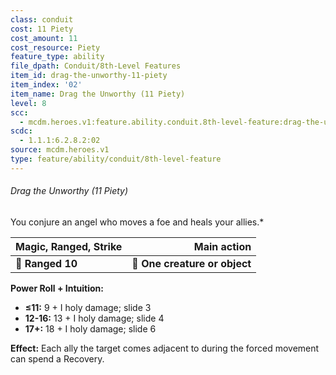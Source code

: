 ```yaml
---
class: conduit
cost: 11 Piety
cost_amount: 11
cost_resource: Piety
feature_type: ability
file_dpath: Conduit/8th-Level Features
item_id: drag-the-unworthy-11-piety
item_index: '02'
item_name: Drag the Unworthy (11 Piety)
level: 8
scc:
  - mcdm.heroes.v1:feature.ability.conduit.8th-level-feature:drag-the-unworthy-11-piety
scdc:
  - 1.1.1:6.2.8.2:02
source: mcdm.heroes.v1
type: feature/ability/conduit/8th-level-feature
---
```


###### Drag the Unworthy (11 Piety)

You conjure an angel who moves a foe and heals your allies.\*

| **Magic, Ranged, Strike** |               **Main action** |
| ------------------------- | ----------------------------: |
| **📏 Ranged 10**          | **🎯 One creature or object** |

**Power Roll + Intuition:**

- **≤11:** 9 + I holy damage; slide 3
- **12-16:** 13 + I holy damage; slide 4
- **17+:** 18 + I holy damage; slide 6

**Effect:** Each ally the target comes adjacent to during the forced movement can spend a Recovery.
